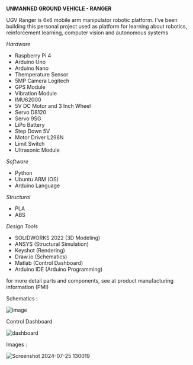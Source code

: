**UNMANNED GROUND VEHICLE - RANGER** <br>

UGV Ranger is 6x6 mobile arm manipulator robotic platform. I've been building this personal project used as platform for learning about robotics, reinforcement learning, computer vision and autonomous systems<br>

*Hardware*
- Raspberry Pi 4 <br>
- Arduino Uno <br>
- Arduino Nano <br>
- Themperature Sensor
- 5MP Camera Logitech
- GPS Module
- Vibration Module
- IMU62000
- 5V DC Motor and 3 Inch Wheel
- Servo D8120
- Servo 9SG
- LiPo Battery
- Step Down 5V
- Motor Driver L298N
- Limit Switch
- Ultrasonic Module

*Software*
- Python <br>
- Ubuntu ARM (OS) <br>
- Arduino Language

*Structural*
- PLA <br>
- ABS <br>

*Design Tools*
- SOLIDWORKS 2022 (3D Modeling)
- ANSYS (Structural Simulation)
- Keyshot (Rendering)
- Draw.io (Schematics)
- Matlab (Control Dashboard)
- Arduino IDE (Arduino Programming)

for more detail parts and components, see at product manufacturing information (PMI)

Schematics :

![image](https://github.com/kucingkuro/UGV-Legion/assets/112769418/ea6788ab-8e7a-4876-bf48-0ae1c31c3438)

Control Dashboard

![dashboard](https://github.com/kucingkuro/UGV-Legion/assets/112769418/8544cdd0-9356-4803-bf3a-e10adaa89cf1)

Images : <br>

![Screenshot 2024-07-25 130019](https://github.com/user-attachments/assets/aab57174-61e5-4946-91a1-ede65f05ae05)
